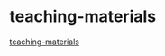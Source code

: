 # teaching-materials

[teaching-materials](https://github.com/ehsanmok/create-your-own-lang-with-rust)
